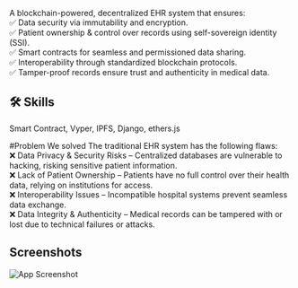 
A blockchain-powered, decentralized EHR system that ensures:<br>
✅ Data security via immutability and encryption.<br>
✅ Patient ownership & control over records using self-sovereign identity (SSI).<br>
✅ Smart contracts for seamless and permissioned data sharing.<br>
✅ Interoperability through standardized blockchain protocols.<br>
✅ Tamper-proof records ensure trust and authenticity in medical data.<br>


## 🛠 Skills
Smart Contract, Vyper, IPFS, Django, ethers.js

#Problem We solved
The traditional EHR system has the following flaws:<br>
❌ Data Privacy & Security Risks – Centralized databases are vulnerable to hacking, risking sensitive patient information.<br>
❌ Lack of Patient Ownership – Patients have no full control over their health data, relying on institutions for access.<br>
❌ Interoperability Issues – Incompatible hospital systems prevent seamless data exchange.<br>
❌ Data Integrity & Authenticity – Medical records can be tampered with or lost due to technical failures or attacks.<br>

## Screenshots

![App Screenshot](https://devfolio-prod.s3.ap-south-1.amazonaws.com/hackathons/7ae6d1f643564d859fef431aae2b2d56/projects/e52280ed8c9b4a2392b186920811fd74/a83f2f35-5f53-4f27-b5d6-9e792f8fc52d.png)

